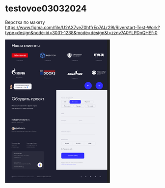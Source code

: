 # testovoe03032024

Верстка по макету https://www.figma.com/file/U2AX7veZ0hffrEp7ALr29l/Riverstart-Test-Work?type=design&node-id=3031-1238&mode=design&t=zznv7A0YLPDnQHEf-0

![demo](https://github.com/Kuldyaev/testovoe03032024/blob/main/examples/example.png)

